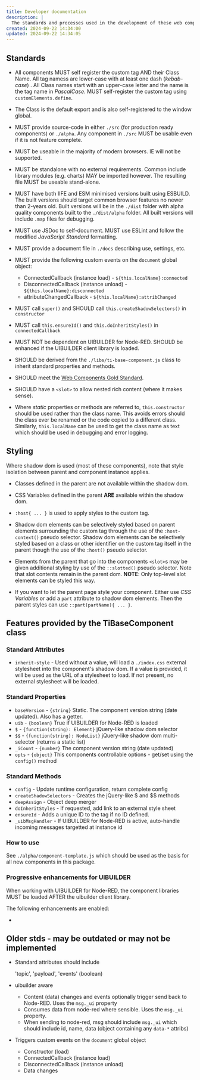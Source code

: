 ```yaml
---
title: Developer documentation
description: |
  The standards and processes used in the development of these web components.
created: 2024-09-22 14:34:00
updated: 2024-09-22 14:34:05
---
```


## Standards

* All components MUST self register the custom tag AND their Class Name. All tag namess are lower-case with at least one dash (_kebab-case_) . All Class names start with an upper-case letter and the name is the tag name in _PascalCase_. MUST self-register the custom tag using `customElements.define`.
* The Class is the default export and is also self-registered to the window global.
* MUST provide source-code in either `./src` (for production ready components) or `./alpha`. Any component in `./src` MUST be usable even if it is not feature complete.
* MUST be useable in the majority of modern browsers. IE will not be supported.
* MUST be standalone with no external requirements. Common include library modules (e.g. charts) MAY be imported however. The resulting file MUST be useable stand-alone.
* MUST have both IIFE and ESM minimised versions built using ESBUILD. The built versions should target common browser features no newer than 2-years old. Built versions will be in the `./dist` folder with alpha quality components built to the `./dist/alpha` folder. All built versions will include `.map` files for debugging.
* MUST use JSDoc to self-document. MUST use ESLint and follow the modified _JavaScript Standard_ formatting.
* MUST provide a document file in `./docs` describing use, settings, etc.

* MUST provide the following custom events on the `document` global object:

  * ConnectedCallback (instance load) - `${this.localName}:connected`
  * DisconnectedCallback (instance unload) - `${this.localName}:disconnected`
  * attributeChangedCallback - `${this.localName}:attribChanged`

* MUST call `super()` and SHOULD call `this.createShadowSelectors()` in `constructor`
* MUST call `this.ensureId()` and `this.doInheritStyles()` in `connectedCallback`

* MUST NOT be dependent on UIBUILDER for Node-RED. SHOULD be enhanced if the UIBUILDER client library is loaded.
* SHOULD be derived from the `./libs/ti-base-component.js` class to inherit standard properties and methods.
* SHOULD meet the [Web Components Gold Standard](https://github.com/webcomponents/gold-standard/wiki).
* SHOULD have a `<slot>` to allow nested rich content (where it makes sense).

* Where _static_ properties or methods are referred to, `this.constructor` should be used rather than the class name. This avoids errors should the class ever be renamed or the code copied to a different class. Similarly, `this.localName` can be used to get the class name as text which should be used in debugging and error logging.

## Styling

Where shadow dom is used (most of these components), note that style isolation between parent and component instance applies.

* Classes defined in the parent are not available within the shadow dom.

* CSS Variables defined in the parent **ARE** available within the shadow dom.

* `:host{ ... }` is used to apply styles to the custom tag.

* Shadow dom elements can be selectively styled based on parent elements surrounding the custom tag through the use of the `:host-context()` pseudo selector.
Shadow dom elements can be selectively styled based on a class or other identifier on the custom tag itself in the parent though the use of the `:host()` pseudo selector.

* Elements from the parent that go into the components `<slot>`s may be given additional styling by use of the `::slotted()` pseudo selector. Note that slot contents remain in the parent dom. **NOTE**: Only top-level slot elements can be styled this way.

* If you want to let the parent page style your component. Either use *CSS Variables* or add a `part` attribute to shadow dom elements. Then the parent styles can use `::part(partName){ ... }`.

## Features provided by the TiBaseComponent class

### Standard Attributes

* `inherit-style` - Used without a value, will load a `./index.css` external stylesheet into the component's shadow dom. If a value is provided, it will be used as the URL of a stylesheet to load. If not present, no external stylesheet will be loaded.

### Standard Properties

* `baseVersion` - `{string}` Static. The component version string (date updated). Also has a getter.
* `uib` - `{boolean}` True if UIBUILDER for Node-RED is loaded
* `$` - `{function(string): Element}` jQuery-like shadow dom selector
* `$$` -  `{function(string): NodeList}` jQuery-like shadow dom multi-selector (returns a static list)
* `_iCount` - `{number}` The component version string (date updated)
* `opts` - `{object}` This components controllable options - get/set using the `config()` method

### Standard Methods

* `config` - Update runtime configuration, return complete config
* `createShadowSelectors` - Creates the jQuery-like $ and $$ methods
* `deepAssign` - Object deep merger
* `doInheritStyles` - If requested, add link to an external style sheet
* `ensureId` - Adds a unique ID to the tag if no ID defined.
* `_uibMsgHandler` - If UIBUILDER for Node-RED is active, auto-handle incoming messages targetted at instance id

### How to use

See `./alpha/component-template.js` which should be used as the basis for all new components in this package.

### Progressive enhancements for UIBUILDER

When working with UIBUILDER for Node-RED, the component libraries MUST be loaded AFTER the uibuilder client library.

The following enhancements are enabled:

* 

## Older stds - may be outdated or may not be implemented

* Standard attributes should include

  'topic', 'payload', 'events' (boolean)

* uibuilder aware
  
  * Content (data) changes and events optionally trigger send back to Node-RED. Uses the `msg._ui` property
  * Consumes data from node-red where sensible. Uses the `msg._ui` property.
  * When sending to node-red, msg should include `msg._ui` which should include id, name, data (object containing any `data-*` attribs)

* Triggers custom events on the `document` global object

  * Constructor (load)
  * ConnectedCallback (instance load)
  * DisconnectedCallback (instance unload)
  * Data changes
